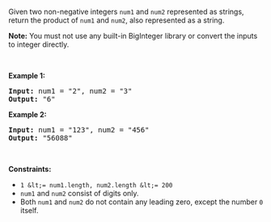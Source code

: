 Given two non-negative integers `` num1 `` and `` num2 `` represented as strings, return the product of `` num1 `` and `` num2 ``, also represented as a string.

__Note:__&nbsp;You must not use any built-in BigInteger library or convert the inputs to integer directly.

&nbsp;

__Example 1:__

<pre><strong>Input:</strong> num1 = "2", num2 = "3"
<strong>Output:</strong> "6"
</pre>

__Example 2:__

<pre><strong>Input:</strong> num1 = "123", num2 = "456"
<strong>Output:</strong> "56088"
</pre>

&nbsp;

__Constraints:__

*   `` 1 &lt;= num1.length, num2.length &lt;= 200 ``
*   `` num1 `` and `` num2 `` consist of digits only.
*   Both `` num1 `` and `` num2 ``&nbsp;do not contain any leading zero, except the number `` 0 `` itself.